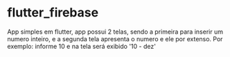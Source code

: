 # flutter_firebase

App simples em flutter, app possui 2 telas, sendo a primeira para inserir um numero inteiro, e a segunda tela apresenta o numero e ele por extenso. Por exemplo: informe 10 e na tela será exibido '10 - dez'


